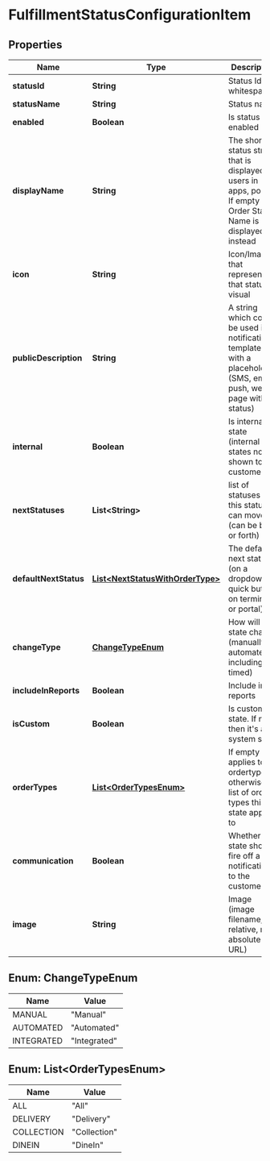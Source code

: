 
# FulfillmentStatusConfigurationItem

## Properties
Name | Type | Description | Notes
------------ | ------------- | ------------- | -------------
**statusId** | **String** | Status Id (no whitespaces) |  [optional]
**statusName** | **String** | Status name |  [optional]
**enabled** | **Boolean** | Is status enabled |  [optional]
**displayName** | **String** | The short status string that is displayed to users in apps, portal. If empty then Order Status Name is displayed instead |  [optional]
**icon** | **String** | Icon/Image that represents that status visual |  [optional]
**publicDescription** | **String** | A string which could be used in notification templates with a placeholder (SMS, email, push, web page with status) |  [optional]
**internal** | **Boolean** | Is internal state (internal states not shown to customers) |  [optional]
**nextStatuses** | **List&lt;String&gt;** | list of statuses that this status can move to (can be back or forth) |  [optional]
**defaultNextStatus** | [**List&lt;NextStatusWithOrderType&gt;**](NextStatusWithOrderType.md) | The default next status (on a dropdown or quick button on terminal or portal) |  [optional]
**changeType** | [**ChangeTypeEnum**](#ChangeTypeEnum) | How will state change (manually or automated, including timed) |  [optional]
**includeInReports** | **Boolean** | Include in reports |  [optional]
**isCustom** | **Boolean** | Is custom state. If not, then it&#39;s a system state |  [optional]
**orderTypes** | [**List&lt;OrderTypesEnum&gt;**](#List&lt;OrderTypesEnum&gt;) | If empty then applies to all ordertypes, otherwise a list of order types this state applies to |  [optional]
**communication** | **Boolean** | Whether state should fire off a notification to the customer |  [optional]
**image** | **String** | Image (image filename, relative, not absolute URL) |  [optional]


<a name="ChangeTypeEnum"></a>
## Enum: ChangeTypeEnum
Name | Value
---- | -----
MANUAL | &quot;Manual&quot;
AUTOMATED | &quot;Automated&quot;
INTEGRATED | &quot;Integrated&quot;


<a name="List<OrderTypesEnum>"></a>
## Enum: List&lt;OrderTypesEnum&gt;
Name | Value
---- | -----
ALL | &quot;All&quot;
DELIVERY | &quot;Delivery&quot;
COLLECTION | &quot;Collection&quot;
DINEIN | &quot;DineIn&quot;



